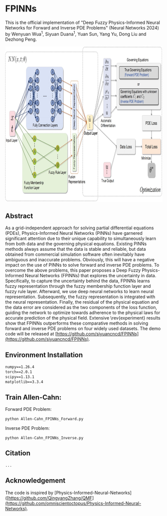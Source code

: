 # FPINNs

This is the official implementation of "Deep Fuzzy Physics-Informed Neural Networks for Forward and Inverse PDE Problems"
 (Neural Networks 2024) by Wenyuan Wua<sup>1</sup>, Siyuan Duana<sup>1</sup>, Yuan Sun, Yang Yu, Dong Liu and Dezhong Peng.

<p align="center">
<img src="https://github.com/siyuancncd/FPINNs/blob/main/FPINN.png" width="850" height="500">
</p>

## Abstract
As a grid-independent approach for solving partial differential equations (PDEs), Physics-Informed Neural Networks (PINNs) have garnered significant attention due to their unique capability to simultaneously learn from both data and the governing physical equations. Existing PINNs methods always assume that the data is stable and reliable, but data obtained from commercial simulation software often inevitably have ambiguous and inaccurate problems. Obviously, this will have a negative impact on the use of PINNs to solve forward and inverse PDE problems. To overcome the above problems, this paper proposes a Deep Fuzzy Physics-Informed Neural Networks (FPINNs) that explores the uncertainty in data. Specifically, to capture the uncertainty behind the data, FPINNs learns fuzzy representation through the fuzzy membership function layer and fuzzy rule layer. Afterward, we use deep neural networks to learn neural representation. Subsequently, the fuzzy representation is integrated with the neural representation. Finally, the residual of the physical equation and the data error are considered as the two components of the loss function, guiding the network to optimize towards adherence to the physical laws for accurate prediction of the physical field. Extensive \rev{experiment} results show that FPINNs outperforms these comparative methods in solving forward and inverse PDE problems on four widely used datasets. The demo code will be released at [https://github.com/siyuancncd/FPINNs](https://github.com/siyuancncd/FPINNs).

## Environment Installation
```
numpy==1.26.4
torch==2.0.1
scipy==1.13.1
matplotlib==3.3.4
```
## Train Allen-Cahn:

Forward PDE Problem:
```
python Allen-Cahn_FPINNs_Forward.py
```
Inverse PDE Problem:
```
python Allen-Cahn_FPINNs_Inverse.py
```

## Citation
```
...
```

## Acknowledgement
The code is inspired by [Physics-Informed-Neural-Networks]([https://github.com/QingyangZhang/QMF](https://github.com/omniscientoctopus/Physics-Informed-Neural-Networks).
